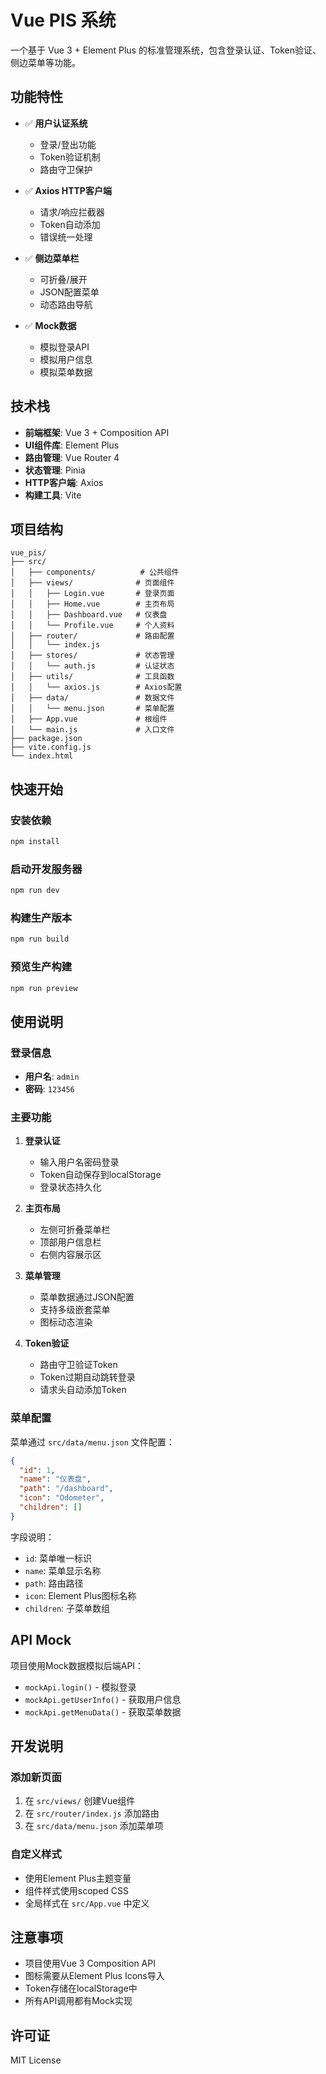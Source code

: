# Vue PIS 系统

一个基于 Vue 3 + Element Plus 的标准管理系统，包含登录认证、Token验证、侧边菜单等功能。

## 功能特性

- ✅ **用户认证系统**
  - 登录/登出功能
  - Token验证机制
  - 路由守卫保护

- ✅ **Axios HTTP客户端**
  - 请求/响应拦截器
  - Token自动添加
  - 错误统一处理

- ✅ **侧边菜单栏**
  - 可折叠/展开
  - JSON配置菜单
  - 动态路由导航

- ✅ **Mock数据**
  - 模拟登录API
  - 模拟用户信息
  - 模拟菜单数据

## 技术栈

- **前端框架**: Vue 3 + Composition API
- **UI组件库**: Element Plus
- **路由管理**: Vue Router 4
- **状态管理**: Pinia
- **HTTP客户端**: Axios
- **构建工具**: Vite

## 项目结构

```
vue_pis/
├── src/
│   ├── components/          # 公共组件
│   ├── views/              # 页面组件
│   │   ├── Login.vue       # 登录页面
│   │   ├── Home.vue        # 主页布局
│   │   ├── Dashboard.vue   # 仪表盘
│   │   └── Profile.vue     # 个人资料
│   ├── router/             # 路由配置
│   │   └── index.js
│   ├── stores/             # 状态管理
│   │   └── auth.js         # 认证状态
│   ├── utils/              # 工具函数
│   │   └── axios.js        # Axios配置
│   ├── data/               # 数据文件
│   │   └── menu.json       # 菜单配置
│   ├── App.vue             # 根组件
│   └── main.js             # 入口文件
├── package.json
├── vite.config.js
└── index.html
```

## 快速开始

### 安装依赖
```bash
npm install
```

### 启动开发服务器
```bash
npm run dev
```

### 构建生产版本
```bash
npm run build
```

### 预览生产构建
```bash
npm run preview
```

## 使用说明

### 登录信息
- **用户名**: `admin`
- **密码**: `123456`

### 主要功能

1. **登录认证**
   - 输入用户名密码登录
   - Token自动保存到localStorage
   - 登录状态持久化

2. **主页布局**
   - 左侧可折叠菜单栏
   - 顶部用户信息栏
   - 右侧内容展示区

3. **菜单管理**
   - 菜单数据通过JSON配置
   - 支持多级嵌套菜单
   - 图标动态渲染

4. **Token验证**
   - 路由守卫验证Token
   - Token过期自动跳转登录
   - 请求头自动添加Token

### 菜单配置

菜单通过 `src/data/menu.json` 文件配置：

```json
{
  "id": 1,
  "name": "仪表盘",
  "path": "/dashboard",
  "icon": "Odometer",
  "children": []
}
```

字段说明：
- `id`: 菜单唯一标识
- `name`: 菜单显示名称
- `path`: 路由路径
- `icon`: Element Plus图标名称
- `children`: 子菜单数组

## API Mock

项目使用Mock数据模拟后端API：

- `mockApi.login()` - 模拟登录
- `mockApi.getUserInfo()` - 获取用户信息
- `mockApi.getMenuData()` - 获取菜单数据

## 开发说明

### 添加新页面
1. 在 `src/views/` 创建Vue组件
2. 在 `src/router/index.js` 添加路由
3. 在 `src/data/menu.json` 添加菜单项

### 自定义样式
- 使用Element Plus主题变量
- 组件样式使用scoped CSS
- 全局样式在 `src/App.vue` 中定义

## 注意事项

- 项目使用Vue 3 Composition API
- 图标需要从Element Plus Icons导入
- Token存储在localStorage中
- 所有API调用都有Mock实现

## 许可证

MIT License
